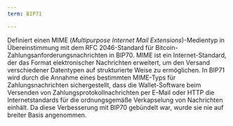 ```yaml
---
term: BIP71

---
```

Definiert einen MIME (*Multipurpose Internet Mail Extensions*)-Medientyp in Übereinstimmung mit dem RFC 2046-Standard für Bitcoin-Zahlungsanforderungsnachrichten in BIP70. MIME ist ein Internet-Standard, der das Format elektronischer Nachrichten erweitert, um den Versand verschiedener Datentypen auf strukturierte Weise zu ermöglichen. In BIP71 wird durch die Annahme eines bestimmten MIME-Typs für Zahlungsnachrichten sichergestellt, dass die Wallet-Software beim Versenden von Zahlungsprotokollnachrichten per E-Mail oder HTTP die Internetstandards für die ordnungsgemäße Verkapselung von Nachrichten einhält. Da diese Verbesserung mit BIP70 gebündelt war, wurde sie nie auf breiter Basis angenommen.